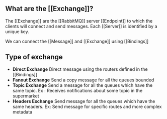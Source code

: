 ## What are the [[Exchange]]?

The [[Exchange]] are the [[RabbitMQ]] server [[Endpoint]] to which the clients will connect and send messages. Each [[Server]] is identified by a unique key. 

We can connect the [[Message]] and [[Exchange]] using [[Bindings]]

## Type of exchange

* **Direct Exchange** 
		Direct message using the routers defined in the [[Bindings]]
*  **Fanout Exchange** 
		Send a copy message for all the queues bounded 
*  **Topic Exchange**
		Send a message for all the queues which have the same topic. Ex : Receives notifications about some topic in the supermarket
* **Headers Exchange**
		Send message for all the queues which have the same headers. Ex: Send message for specific routes and more complex metadata